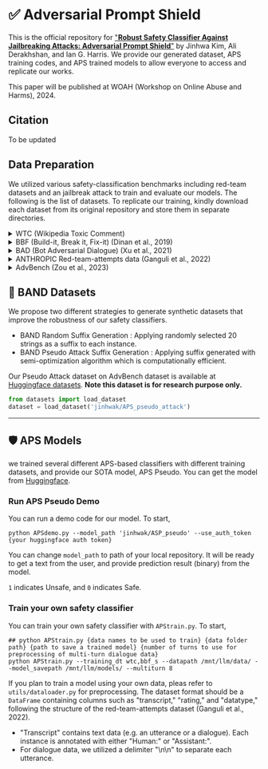 # ✅ Adversarial Prompt Shield
This is the official repository for ["**Robust Safety Classifier Against Jailbreaking Attacks: Adversarial Prompt Shield**"]() by Jinhwa Kim,  Ali Derakhshan, and Ian G. Harris.
We provide our generated dataset,  APS training codes, and APS trained models to allow everyone to access and replicate our works.

This paper will be published at WOAH (Workshop on Online Abuse and Harms), 2024. 

## Citation
To be updated


## Data Preparation 
We utilized various safety-classification benchmarks including red-team datasets and  an jailbreak attack to train and evaluate our models. The following is the list of datasets. To replicate our training, kindly download each dataset from its original repository and store them in separate directories.

<details>
  <summary>WTC (Wikipedia Toxic Comment) </summary>

  - Please download WTC Data from the [Kaggle](https://www.kaggle.com/competitions/jigsaw-toxic-comment-classification-challenge).
  - Place the dataset on the `"data/wikipedia_toxic_comment/"` directory 
</details>
<details>
  <summary> BBF (Build-it, Break it, Fix-it) (Dinan et al., 2019) </summary>
  
  - Please download [BBF data](https://parl.ai/projects/dialogue_safety/) through ParlAI API
  - Please copy the `"data/dialogue safety"` folder (including both single_turn_safety.json, multi_turn_safety.json) on the "data/dialogue_safety" directory.
  - BBF consists of (single) "standard","adversarial", and "multi-turn" dialogue datasets
</details>

<details>
  <summary> BAD (Bot Adversarial Dialogue) (Xu et al., 2021) </summary>
  
  - Please download [BAD data](https://parl.ai/projects/safety_recipes/) through ParlAI API
  - Please copy the `"/bot_adversarial_dialogue_datasets_with_persona"` folder on the "/data/bot_adversarial_dialogue_datasets_with_persona" directory.
</details>

<details>
  <summary> ANTHROPIC Red-team-attempts data (Ganguli et al., 2022) </summary>
  
  - Please download ["red-team-attempts" dataset](https://github.com/anthropics/hh-rlhf), and convert it to .csv files with splitting them to training, valid, and test data
  - Place the dataset on the `"data/red-team/"` directory under the parent data path
</details>
<details>
  <summary> AdvBench (Zou et al., 2023) </summary>
  
  - AdvBench is available at [here](https://github.com/llm-attacks/llm-attacks).
  - Please follow that repository to generate GCG adversarial suffix for each harmful_behavior instance : APS Random, APS Pseudo

</details>


## 📌 BAND Datasets
We propose two different strategies to generate synthetic datasets that improve the robustness of our safety classifiers. 
- BAND Random Suffix Generation : Applying randomly selected 20 strings as a suffix to each instance. 
- BAND Pseudo Attack Suffix Generation : Applying suffix generated with semi-optimization algorithm which is computationally efficient.

Our Pseudo Attack dataset on AdvBench dataset is available at [Huggingface datasets](https://huggingface.co/datasets/jinhwak/APS_pseudo_attack). 
**Note this dataset is for research purpose only.**
```Python
from datasets import load_dataset
dataset = load_dataset('jinhwak/APS_pseudo_attack')
```

---
## 🛡️ APS Models
we trained several different APS-based classifiers with different training datasets, and provide our SOTA model, APS Pseudo.
You can get the model from [Huggingface](https://huggingface.co/jinhwak/ASP_pseudo).

### Run APS Pseudo Demo

You can run a demo code for our model. To start, 
```Shell
python APSdemo.py --model_path 'jinhwak/ASP_pseudo' --use_auth_token {your huggingface auth token}
```
You can change `model_path` to path of your local repository. 
It will be ready to get a text from the user, and provide prediction result (binary) from the model.

`1` indicates Unsafe, and `0` indicates Safe.  


### Train your own safety classifier 
You can train your own safety classifier with `APStrain.py`. To start,  
```Shell
## python APStrain.py {data names to be used to train} {data folder path} {path to save a trained model} {number of turns to use for preprocessing of multi-turn dialogue data}
python APStrain.py --training_dt wtc,bbf_s --datapath /mnt/llm/data/ --model_savepath /mnt/llm/models/ --multiturn 8
```

If you plan to train a model using your own data, pleas refer to  `utils/dataloader.py` for preprocessing. 
The dataset format should be a `DataFrame` containing columns such as "transcript," "rating," and "datatype," following the structure of the red-team-attempts dataset (Ganguli et al., 2022).

- "Transcript" contains text data (e.g. an utterance or a dialogue). Each instance is annotated with either "Human:" or "Assistant:".
- For dialogue data, we utilized a delimiter "\n\n" to separate each utterance.
